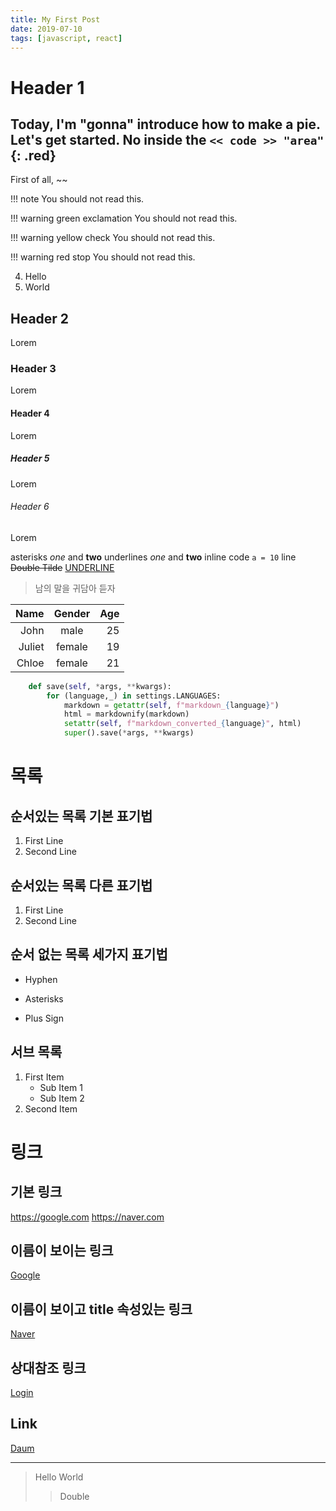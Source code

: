 ```yaml
---
title: My First Post
date: 2019-07-10
tags: [javascript, react]
---
```



# Header 1
Today, I'm "gonna" introduce how to make a pie.
Let's get started. No inside the `<< code >> "area"`{: .red}
---
First of all, ~~

!!! note
    You should not read this.

!!! warning green exclamation
    You should not read this.

!!! warning yellow check
    You should not read this.

!!! warning red stop
    You should not read this.

4. Hello
5. World

## Header 2
Lorem
### Header 3
Lorem
#### Header 4
Lorem
##### Header 5
Lorem
###### Header 6
Lorem

asterisks *one* and **two** underlines _one_ and __two__ inline code `a = 10` line ~~Double Tilde~~ <u>UNDERLINE</u>

> 남의 말을 귀담아 듣자

| Name | Gender | Age |
|------:|:------:|----:|
| John | male| 25|
| Juliet| female| 19|
| Chloe | female| 21|

```python hl_lines="1 3"
    def save(self, *args, **kwargs):
        for (language,_) in settings.LANGUAGES:
            markdown = getattr(self, f"markdown_{language}")
            html = markdownify(markdown)
            setattr(self, f"markdown_converted_{language}", html)
            super().save(*args, **kwargs)
```

# 목록

## 순서있는 목록 기본 표기법

1. First Line
2. Second Line

## 순서있는 목록 다른 표기법

1. First Line
1. Second Line

## 순서 없는 목록 세가지 표기법

- Hyphen
* Asterisks
+ Plus Sign 

## 서브 목록
1. First Item
   - Sub Item 1
   - Sub Item 2
2. Second Item

# 링크

## 기본 링크
https://google.com <https://naver.com> 

## 이름이 보이는 링크
[Google](http://127.0.0.1:8000/posts/)

## 이름이 보이고 title 속성있는 링크
[Naver](https://google.com "Link to Naver")

## 상대참조 링크
[Login](../)

## Link
[Daum]

--- 
> Hello
> World
>> Double

[Daum]: https://daum.net "Link to Daum"
